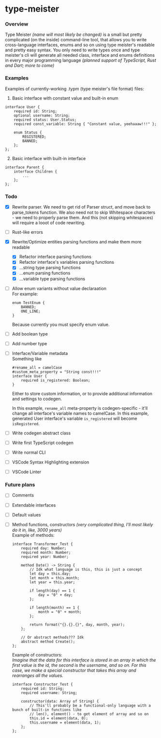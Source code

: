 # type-meister

### Overview

Type Meister *(name will most likely be changed)* is a small but pretty complicated (on the inside) command-line tool, that allows you to write cross-language interfaces, enums and so on using type meister's readable and pretty easy syntax. You only need to write types once and type meister's cli will generate all needed class, interface and enums definitions in every major programming language *(planned support of TypeScript, Rust and Dart; more to come)*

### Examples

Examples of currently-working .typm (type meister's file format) files:

1. Basic interface with constant value and built-in enum
```
interface User {
    required id: String;
    optional username: String;
    required status: User.Status;
    required const_variable: String { "Constant value, yeehaaaw!!!" };

    enum Status {
        REGISTERED;
        BANNED;
    };
};
```

2. Basic interface with built-in interface
```
interface Parent {
    interface Children {
        ...
    };
};
```

### Todo

- [x] Rewrite parser. We need to get rid of Parser struct, and move back to parse_tokens function. We also need not to skip Whitespace characters - we need to properly parse them. And this (not skipping whitespaces) will require a looot of code rewriting.
- [ ] Rust-like errors
- [x] Rewrite/Optimize entities parsing functions and make them more readable
    - [x] Refactor interface parsing functions
    - [x] Refactor interface's variables parsing functions
    - [x] ...string type parsing functions
    - [x] ...enum parsing functions
    - [x] ...variable type parsing functions
- [ ] Allow enum variants without value declaraation    
    For example:
    ```
    enum TestEnum {
        BANNED;
        ONE_LINE;
    }
    ```
    Because currently you must specify enum value.
- [ ] Add boolean type
- [ ] Add number type
- [ ] Interface/Variable metadata   
    Something like
    ```
    #rename_all = camelCase
    #custom_meta_property = "String const!!!"
    interface User {
        required is_registered: Boolean;
    }
    ```
    Either to store custom information, or to provide additional information and settings
    to codegen. 

    In this example, `rename_all` meta-property is codegen-specific - it'll change all interface's variable names to camelCase. In this example, generated User interface's variable `is_registered` will become `isRegistered`.
- [ ] Write codegen abstract class
- [ ] Write first TypeScript codegen
- [ ] Write normal CLI
- [ ] VSCode Syntax Highlighting extension
- [ ] VSCode Linter

### Future plans

- [ ] Comments  
- [ ] Extendable interfaces  
- [ ] Default values  
- [ ] Method functions, constructors *(very complicated thing, I'll most likely do it in, like, 3000 years)*  
    Example of methods:  
    ```
    interface Transformer_Test {
        required day: Number;
        required month: Number;
        required year: Number;

        method Date() -> String {
            // Idk what language is this, this is just a concept
            let day = this.day;
            let month = this.month;
            let year = this.year;

            if length(day) == 1 {
                day = "0" + day;
            };

            if length(month) == 1 {
                month = "0" + month;
            };

            return format("{}.{}.{}", day, month, year);
        };

        // Or abstract methods??? Idk
        abstract method Create();
    };
    ```

    Example of constructors:  
    *Imagine that the data for this interface is stored in an array in which the first value is the id, the second is the username, and so on. For this case, we make a special constructor that takes this array and rearranges all the values.*  
    ```
    interface Constructor_Test {
        required id: String;
        required username: String;

        constructor(data: Array of String) {
            // This'll probably be a functional-only language with a bunch of built-in functions like
            // len(), element() - to get element of array and so on
            this.id = element(data, 0);
            this.username = element(data, 1);
        };
    };
    ```
